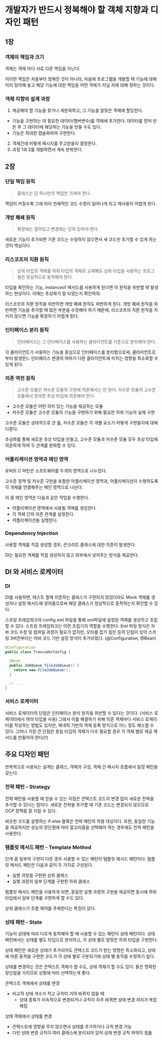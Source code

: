 # 개발자가 반드시 정복해야 할 객체 지향과 디자인 패턴

## 1장

### 객체의 책임과 크기

객체는 객체 마다 서로 다른 책임을 지닌다.

이러한 책임은 처음부터 정해진 것이 아니라, 처음에 프로그램을 개발할 때 기능에 대해 미리 정의해 놓고 해당 기능에 대한 책임을 어떤 객체가 지닐 지에 대해 정하는 것이다.

### 객체 지향의 설계 과정

1. 제공해야 할 기능을 찾거나 세분화하고, 그 기능을 알맞은 객체에 할당한다.

- 기능을 구현하는 데 필요한 데이터(멤버변수)를 객체에 추가한다. 데이터를 먼저 만든 후 그 데이터에 해당하는 기능을 만들 수도 있다.
- 기능은 최대한 캡슐화하여 구현한다.

2. 객체간에 어떻게 메시지를 주고받을지 결정한다.
3. 과정 1과 2를 개발하면서 계속 반복한다.

## 2장

### 단일 책임 원칙

> 클래스는 단 하나만의 책임만 가져야 한다.

책임이 커질수록 그에 따라 연쇄적인 코드 수정이 일어나게 되고 재사용이 어렵게 된다.

### 개방 폐쇄 원칙

> 확장에는 열려있고 변경에는 닫혀 있어야 한다.

새로운 기능이 추가되면 기존 코드는 수정하지 않으면서 새 코드만 추가할 수 있게 하는 것이 핵심이다.

### 리스코프의 치환 원칙

> 상위 타입의 객체를 하위 타입의 객체로 교체해도 상위 타입을 사용하는 프로그램은 정상적으로 동작해야 한다.

타입을 확인하는 기능, instanceof 메서드를 사용하게 된다면 이 원칙을 위반할 때 발생하는 현상이다. 이때는 추상화가 잘 되었는지 확인하자.

리스코프의 치환 원칙을 위반하면 개방 폐쇄 원칙도 위반하게 된다. 개방 폐쇄 원칙을 위반하면 기능을 추가할 때 많은 부분을 수정해야 하기 때문에, 리스코프의 치환 원칙을 지키지 않으면 기능을 확장하기 어렵게 된다.

### 인터페이스 분리 원칙

> 인터페이스는 그 인터페이스를 사용하는 클라이언트를 기준으로 분리해야 한다.

각 클라이언트가 사용하는 기능을 중심으로 인터페이스를 분리함으로써, 클라이언트로부터 발생한느 인터페이스 변경의 여파가 다른 클라이언트에 미치는 영향을 최소화할 수 있게 된다.

### 의존 역전 원칙

> 고수준 모듈은 저수준 모듈의 구현에 의존해서는 안 된다. 저수준 모듈이 고수준 모듈에서 정의한 추상 타입에 의존해야 한다.

- 고수준 모듈은 어떤 의미 있는 기능을 제공하는 모듈
- 저수준 모듈은 고수준 모듈의 기능을 구현하기 위해 필요한 하위 기능의 실제 구현

고수준 모듈은 상대적으로 큰 틀, 저수준 모듈은 각 개별 요소가 어떻게 구현될지에 대해 다룬다.

추상화를 통해 새로운 추상 타입을 만들고, 고수준 모듈과 저수준 모듈 모두 추상 타입에 의존하게 하여 두 관계를 완화할 수 있다.

### 어플리케이션 영역과 메인 영역

로버트 C 마틴은 소프트웨어를 두개의 영역으로 나누었다.

고수준 정책 및 저수준 구현을 포함한 어플리케이션 영역과, 어플리케이션이 수행하도록 각 개체를 연결해주는 메인 영역으로 나뉜다.

이 중 메인 영역은 다음과 같은 작업을 수행한다.

- 어플리케이션 영역에서 사용될 객체를 생성한다.
- 각 객체 간의 의존 관계를 설정한다.
- 어플리케이션을 실행한다.

### Dependency Injection

사용할 객체를 직접 생성할 경우, 콘크리트 클래스에 대한 의존이 발생한다.

DI는 필요한 객체를 직접 생성하지 않고 외부에서 넣어주는 방식을 제공한다.

## DI 와 서비스 로케이터

### DI

DI를 사용하면, 테스트 할때 의존하는 클래스가 구현되지 않았더라도 Mock 객체를 생성자나 설정 메서드에 넣어줌으로써 해당 클래스가 정상적으로 동작하는지 확인할 수 있다.

스프링 프레임워크의 config.xml 파일을 통해 xml파일에 설정된 객체를 생성하고 조립할 수 있다. 스프링 프레임워크는 이런 조립기의 역할을 수행한다.
Xml 파일 방식은 자바 코드 수정 및 컴파일 과정이 필요가 없지만, 오타를 잡기 힘든 등의 단점이 있어 스프링 3버전부터는 자바 코드 기반 설정 방식이 추가되었다. (@Configuration, @Bean)

```java
@Configuration
public class TrascoderConfig {

  @Bean
  public JobQueue fileJobQueue() {
    return new FileJobQueue();
  }

  // ...
}
```

### 서비스 로케이터

서비스 로케이터의 단점은 인터페이스 분리 원칙을 위반할 수 있다는 것이다. (서비스 로케이터에서 여러 타입을 사용) 그래서 이를 해결하기 위해 의존 객체마다 서비스 로케이터를 작성하는 방법도 있지만, 제네릭 기반의 객체 등록 방식으로 어느 정도 해소할 수 있다.
그러나 가장 큰 단점은 동일 타입의 객체가 다수 필요할 경우 각 객체 별로 제공 메서드를 만들어야 한다(!!)

## 주요 디자인 패턴

반복적으로 사용되는 설계는 클래스, 객체의 구성, 객체 간 메시지 흐름에서 일정 패턴을 갖는다.

### 전략 패턴 - Strategy

전략 패턴을 사용할 때 얻을 수 있는 이점은 콘텍스트 코드의 변경 없이 새로운 전략을 추가할 수 있다는 점이다. 새로운 전략을 추가할 때 기존 코드는 변경되지 않으므로 OCP 정책을 잘 지킬 수 있다.

비슷한 코드를 실행하는 if-else 블록은 전략 패턴의 적용 대상이다. 또한, 동일한 기능을 제공하지만 성능의 장단점에 따라 알고리즘을 선택해야 하는 경우에도 전략 패턴을 사용한다.

### 템플릿 메서드 패턴 - Template Method

단계 중 일부의 구현이 다른 경우 사용할 수 있는 패턴이 템플릿 메서드 패턴이다. 템플릿 메서드 패턴은 다음과 같이 두 가지로 구성된다.

- 실행 과정을 구현한 상위 클래스
- 실행 과정의 일부 단계를 구현한 하위 클래스

템플릿 메서드 패턴을 사용하게 되면, 동일한 실행 과정의 구현을 제공하면 동시에 하위 타입에서 일부 단계를 구현하게 할 수도 있다.

상위 클래스가 흐름 제어를 주체한다는 특징이 있다.

### 상태 패턴 - State

기능이 상태에 따라 다르게 동작해야 할 때 사용할 수 있는 패턴이 상태 패턴이다. 상태 패턴에서는 상태를 별도 타입으로 분리하고, 각 상태 별로 알맞은 하위 타입을 구현한다.

상태 패턴은 새로운 상태가 추가되어도 콘텍스트 코드가 받는 영향은 최소화되고, 상태에 따른 동작을 구현한 코드가 각 상태 별로 구분되기에 상태 별 동작을 수정하기 쉽다.

상태를 변경하는 것은 콘텍스트 객체가 할 수도, 상태 객체가 할 수도 있다. 둘은 명확한 장단점을 가지므로 상황에 따라 선택하는게 좋다.

콘텍스트 객체에서 상태를 변경

- 비교적 상태 개수가 적고 규칙이 거의 바뀌지 않을 때
  - 상태 종류가 지속적으로 변경되거나 규칙이 자주 바뀌면 상태 변경 처리가 복잡해짐

상태 객체에서 상태를 변경

- 콘텍스트에 영향을 주지 않으면서 상태를 추가하거나 규칙 변경 가능
- 다만 상태 변경 규칙이 여러 클래스에 분리되어 있어 상태 변경 규칙 파악이 힘듦
